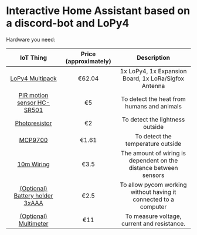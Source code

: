 # Interactive Home Assistant based on a discord-bot and LoPy4

Hardware you need:



| IoT Thing      		 | Price (approximately)        | Description     |
| :---:           		 |    :----:   |          :---: |
| [LoPy4 Multipack](https://pycom.io/product/lopy4-multipack/)| €62.04 | 1x LoPy4, 1x Expansion Board, 1x LoRa/Sigfox Antenna|
| [PIR motion sensor HC-SR501](https://www.electrokit.com/produkt/pir-rorelsedetektor-hc-sr501/)| €5 | To detect the heat from humans and animals|
| [Photoresistor](https://www.m.nu/sensorer-matinstrument/photo-cell-cds-photoresistor?gclid=CjwKCAjwuvmHBhAxEiwAWAYj-EwZZJBLXmTLrn8YjVEzYRRmUgefOMfwIDSC0TDIUQpdVgOqqnVABxoC9fMQAvD_BwE)| €2 | To detect the lightness outside|
| [MCP9700](https://www.electrokit.com/produkt/mcp9700a-to-92-temperaturgivare/)| €1.61 |  To detect the temperature outside|
| [10m Wiring](https://www.biltema.se/bil---mc/elsystem/kontakter-och-uttag/kopplingsledning-2000018077) | €3.5        | The amount of wiring is dependent on the distance between sensors  |
| [(Optional) Battery holder 3xAAA](https://www.electrokit.com/en/product/battery-holder-3xaaa-with-switch-and-jst-connector/) |    €2.5     | To allow pycom working without having it connected to a computer|
| [(Optional) Multimeter](https://www.hornbach.se/shop/Multimeter-MALMBERGS-digital-Compact-Cat-III-600V/6153937/artikel-detaljer.html) |    €11    | To measure voltage, current and resistance. |

